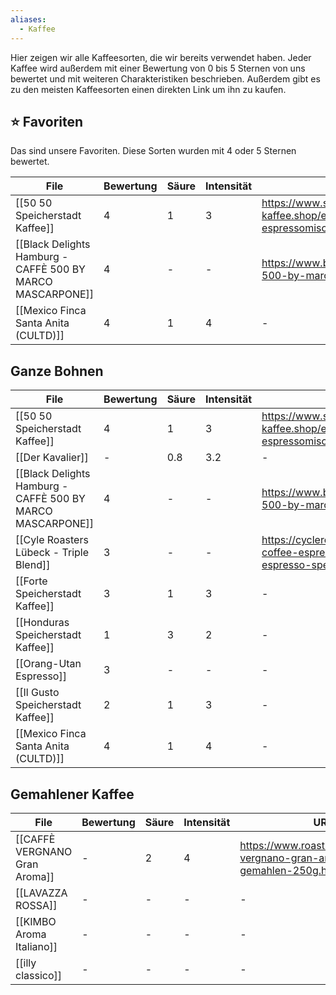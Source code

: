```yaml
---
aliases:
  - Kaffee
---
```


Hier zeigen wir alle Kaffeesorten, die wir bereits verwendet haben. Jeder Kaffee wird außerdem mit einer Bewertung von 0 bis 5 Sternen von uns bewertet und mit weiteren Charakteristiken beschrieben. Außerdem gibt es zu den meisten Kaffeesorten einen direkten Link um ihn zu kaufen.

## ⭐ Favoriten

Das sind unsere Favoriten. Diese Sorten wurden mit 4 oder 5 Sternen bewertet. 

<!-- QueryToSerialize: table coffee-rating as Bewertung, coffee-acidity as Säure, coffee-intensity as Intensität, coffee-url as URL, coffee-picture from "Kaffee/Sorten" where coffee-rating > 3 -->
<!-- SerializedQuery: table coffee-rating as Bewertung, coffee-acidity as Säure, coffee-intensity as Intensität, coffee-url as URL, coffee-picture from "Kaffee/Sorten" where coffee-rating > 3 -->

| File                                                                                                                                             | Bewertung | Säure | Intensität | URL                                                                       | coffee-picture                                    |
| ------------------------------------------------------------------------------------------------------------------------------------------------ | --------- | ----- | ---------- | ------------------------------------------------------------------------- | ------------------------------------------------- |
| [[50 50 Speicherstadt Kaffee]]                                                         | 4         | 1     | 3          | https://www.speicherstadt-kaffee.shop/espresso/166/50/50-espressomischung | \-                                                |
| [[Black Delights Hamburg - CAFFÈ 500 BY MARCO MASCARPONE]] | 4         | \-    | \-         | https://www.blackdelight.de/product/disco-500-by-marco-mascarpone/        | \-                                                |
| [[Mexico Finca Santa Anita (CULTD)]]                                             | 4         | 1     | 4          | \-                                                                        | ![[MexicoKaffee1.jpeg\|MexicoKaffee1.jpeg]] |
<!-- SerializedQuery END -->



## Ganze Bohnen
<!-- QueryToSerialize: table coffee-rating as Bewertung, coffee-acidity as Säure, coffee-intensity as Intensität, coffee-url as URL, coffee-picture as Bild from "Kaffee/Sorten/Ganze Bohnen" -->
<!-- SerializedQuery: table coffee-rating as Bewertung, coffee-acidity as Säure, coffee-intensity as Intensität, coffee-url as URL, coffee-picture as Bild from "Kaffee/Sorten/Ganze Bohnen" -->

| File                                                                                                                                             | Bewertung | Säure | Intensität | URL                                                                                                             | Bild                                              |
| ------------------------------------------------------------------------------------------------------------------------------------------------ | --------- | ----- | ---------- | --------------------------------------------------------------------------------------------------------------- | ------------------------------------------------- |
| [[50 50 Speicherstadt Kaffee]]                                                         | 4         | 1     | 3          | https://www.speicherstadt-kaffee.shop/espresso/166/50/50-espressomischung                                       | \-                                                |
| [[Der Kavalier]]                                                                                     | \-        | 0.8   | 3.2        | \-                                                                                                              | \-                                                |
| [[Black Delights Hamburg - CAFFÈ 500 BY MARCO MASCARPONE]] | 4         | \-    | \-         | https://www.blackdelight.de/product/disco-500-by-marco-mascarpone/                                              | \-                                                |
| [[Cyle Roasters Lübeck - Triple Blend]]                                       | 3         | \-    | \-         | https://cycleroasters.com/collections/specialty-coffee-espresso/products/triple-blend-espresso-specialty-coffee | \-                                                |
| [[Forte Speicherstadt Kaffee]]                                                         | 3         | 1     | 3          | \-                                                                                                              | \-                                                |
| [[Honduras Speicherstadt Kaffee]]                                                   | 1         | 3     | 2          | \-                                                                                                              | \-                                                |
| [[Orang-Utan Espresso]]                                                                       | 3         | \-    | \-         | \-                                                                                                              | \-                                                |
| [[Il Gusto Speicherstadt Kaffee]]                                                   | 2         | 1     | 3          | \-                                                                                                              | \-                                                |
| [[Mexico Finca Santa Anita (CULTD)]]                                             | 4         | 1     | 4          | \-                                                                                                              | ![[MexicoKaffee1.jpeg\|MexicoKaffee1.jpeg]] |
<!-- SerializedQuery END -->



##  Gemahlener Kaffee
<!-- QueryToSerialize: table coffee-rating as Bewertung, coffee-acidity as Säure, coffee-intensity as Intensität, coffee-url as URL, coffee-picture as Bild from "Kaffee/Sorten/Gemahlener Kaffee" -->
<!-- SerializedQuery: table coffee-rating as Bewertung, coffee-acidity as Säure, coffee-intensity as Intensität, coffee-url as URL, coffee-picture as Bild from "Kaffee/Sorten/Gemahlener Kaffee" -->

| File                                                                                        | Bewertung | Säure | Intensität | URL                                                                     | Bild                                        |
| ------------------------------------------------------------------------------------------- | --------- | ----- | ---------- | ----------------------------------------------------------------------- | ------------------------------------------- |
| [[CAFFÈ VERGNANO Gran Aroma]] | \-        | 2     | 4          | https://www.roastmarket.de/caffe-vergnano-gran-aroma-gemahlen-250g.html | ![[granaromaCV.png\|granaromaCV.png]] |
| [[LAVAZZA ROSSA]]                         | \-        | \-    | \-         | \-                                                                      | \-                                          |
| [[KIMBO Aroma Italiano]]           | \-        | \-    | \-         | \-                                                                      | \-                                          |
| [[illy classico]]                         | \-        | \-    | \-         | \-                                                                      | \-                                          |
<!-- SerializedQuery END -->
